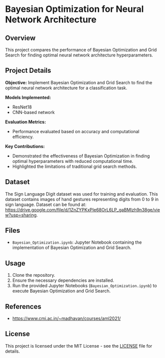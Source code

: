 # Bayesian Optimization for Neural Network Architecture

## Overview

This project compares the performance of Bayesian Optimization and Grid Search for finding optimal neural network architecture hyperparameters.

## Project Details

**Objective:** Implement Bayesian Optimization and Grid Search to find the optimal neural network architecture for a classification task.

**Models Implemented:**
- ResNet18
- CNN-based network

**Evaluation Metrics:**
- Performance evaluated based on accuracy and computational efficiency.

**Key Contributions:**
- Demonstrated the effectiveness of Bayesian Optimization in finding optimal hyperparameters with reduced computational time.
- Highlighted the limitations of traditional grid search methods.

## Dataset

The Sign Language Digit dataset was used for training and evaluation. This dataset contains images of hand gestures representing digits from 0 to 9 in sign language. Dataset can be found at: https://drive.google.com/file/d/1ZnZYPKxPIe68OrL6LP_gaBMlzh9n38ge/view?usp=sharing.

## Files

- `Bayesian_Optimization.ipynb`: Jupyter Notebook containing the implementation of Bayesian Optimization and Grid Search.

## Usage

1. Clone the repository.
2. Ensure the necessary dependencies are installed.
3. Run the provided Jupyter Notebooks (`Bayesian_Optimization.ipynb`) to execute Bayesian Optimization and Grid Search.

## References

- https://www.cmi.ac.in/~madhavan/courses/aml2021/

## License

This project is licensed under the MIT License - see the [LICENSE](LICENSE) file for details.
